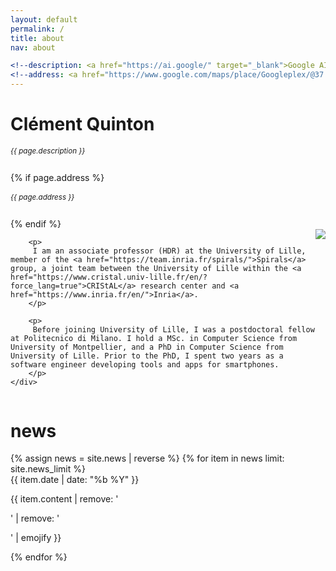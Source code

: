```yaml
---
layout: default
permalink: /
title: about
nav: about

<!--description: <a href="https://ai.google/" target="_blank">Google AI</a> -->
<!--address: <a href="https://www.google.com/maps/place/Googleplex/@37.4220656,-122.0862837,17z/data=!3m1!4b1!4m5!3m4!1s0x808fba02425dad8f:0x6c296c66619367e0!8m2!3d37.4220656!4d-122.0840897" class="page-description" target="_blank">Mountain View, California, USA </a-->
---
```


<div class="col p-0 pt-4 pb-4">
  <h1 class="pb-3 title text-left font-weight-bold">Clément Quinton</h1>
  <h6 class="m-0 mb-2" style="font-size: 0.83em;">{{ page.description }}</h6>
  {% if page.address %}
      <h6 class="m-0 mb-2" style="font-size: 0.83em;">{{ page.address }}</h6>
  {% endif %}
</div>

<!-- Introduction -->

<div style="display: flex; flex-wrap: wrap;">
    <div class="text-justify p-0">
        <div class="col-xs-12 col-sm-6 p-0 pt-2 pb-sm-2 pb-4 pl-sm-4 text-center" style="float: right;">
          <img class="profile-img img-responsive" src="{{ 'prof_pic.jpg' | prepend: '/assets/img/' | prepend: site.baseurl | prepend: site.url }}">
        </div>

        <p>
         I am an associate professor (HDR) at the University of Lille, member of the <a href="https://team.inria.fr/spirals/">Spirals</a> group, a joint team between the University of Lille within the <a href="https://www.cristal.univ-lille.fr/en/?force_lang=true">CRIStAL</a> research center and <a href="https://www.inria.fr/en/">Inria</a>.
        </p>
        
        <p>
         Before joining University of Lille, I was a postdoctoral fellow at Politecnico di Milano. I hold a MSc. in Computer Science from University of Montpellier, and a PhD in Computer Science from University of Lille. Prior to the PhD, I spent two years as a software engineer developing tools and apps for smartphones.
        </p>
    </div>
</div>

<!-- News -->
<div class="news mt-3 p-0">
  <h1 class="title mb-4 p-0">news</h1>
  {% assign news = site.news | reverse %}
  {% for item in news limit: site.news_limit %}
    <div class="row p-0">
      <div class="col-sm-2 p-0">
        <span class="badge blue darken-1 font-weight-bold text-uppercase align-middle date ml-3">
          {{ item.date | date: "%b %Y" }}
        </span>
      </div>
      <div class="col-sm-10 mt-2 mt-sm-0 ml-3 ml-md-0 p-0 font-weight-light text">
        <p>{{ item.content | remove: '<p>' | remove: '</p>' | emojify }}</p>
      </div>
    </div>
  {% endfor %}
</div>
